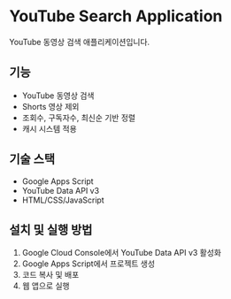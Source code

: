 # YouTube Search Application

YouTube 동영상 검색 애플리케이션입니다.

## 기능
- YouTube 동영상 검색
- Shorts 영상 제외
- 조회수, 구독자수, 최신순 기반 정렬
- 캐시 시스템 적용

## 기술 스택
- Google Apps Script
- YouTube Data API v3
- HTML/CSS/JavaScript

## 설치 및 실행 방법
1. Google Cloud Console에서 YouTube Data API v3 활성화
2. Google Apps Script에서 프로젝트 생성
3. 코드 복사 및 배포
4. 웹 앱으로 실행 